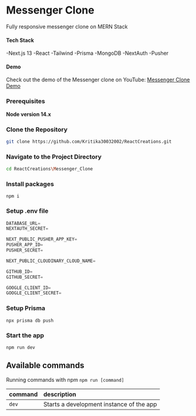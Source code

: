 # Messenger Clone
Fully responsive messenger clone on MERN Stack

#### Tech Stack
-Next.js 13
-React
-Tailwind
-Prisma
-MongoDB
-NextAuth
-Pusher

#### Demo
Check out the demo of the Messenger clone on YouTube: [Messenger Clone Demo](https://www.youtube.com/watch?v=HHVamziJsWs)

### Prerequisites

**Node version 14.x**

### Clone the Repository
   ```bash
   git clone https://github.com/Kritika30032002/ReactCreations.git
   ```

### Navigate to the Project Directory
   ```bash
   cd ReactCreations\Messenger_Clone
   ```

### Install packages

   ```shell
   npm i
   ```

### Setup .env file


```js
DATABASE_URL=
NEXTAUTH_SECRET=

NEXT_PUBLIC_PUSHER_APP_KEY=
PUSHER_APP_ID=
PUSHER_SECRET=

NEXT_PUBLIC_CLOUDINARY_CLOUD_NAME=

GITHUB_ID=
GITHUB_SECRET=

GOOGLE_CLIENT_ID=
GOOGLE_CLIENT_SECRET=
```

### Setup Prisma

```shell
npx prisma db push

```

### Start the app

```shell
npm run dev
```

## Available commands

Running commands with npm `npm run [command]`

| command         | description                              |
| :-------------- | :--------------------------------------- |
| `dev`           | Starts a development instance of the app |
